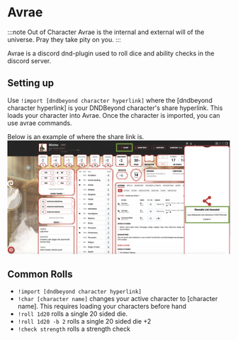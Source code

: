 # Avrae

:::note Out of Character
Avrae is the internal and external will of the universe. Pray they take pity on you.
:::

Avrae is a discord dnd-plugin used to roll dice and ability checks in the discord server.

## Setting up

Use ```!import [dndbeyond character hyperlink]``` where the [dndbeyond character hyperlink] is your DNDBeyond character's share hyperlink. This loads your character into Avrae. Once the character is imported, you can use avrae commands. 

Below is an example of where the share link is. 
![Avrae_Example](/img/avrae_share_example.png)

## Common Rolls

- ```!import [dndbeyond character hyperlink]```
- ```!char [character name]``` changes your active character to [character name]. This requires loading your characters before hand
- ```!roll 1d20``` rolls a single 20 sided die.
- ```!roll 1d20 -b 2``` rolls a single 20 sided die +2
- ```!check strength``` rolls a strength check
